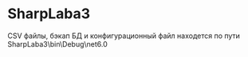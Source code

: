 # SharpLaba3
CSV файлы, бэкап БД и конфигурационный файл находется по пути SharpLaba3\bin\Debug\net6.0
